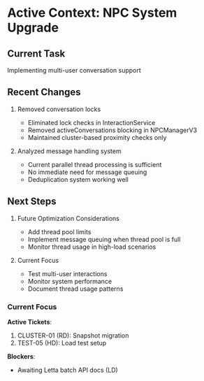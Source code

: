 # Active Context: NPC System Upgrade

## Current Task
Implementing multi-user conversation support

## Recent Changes
1. Removed conversation locks
   - Eliminated lock checks in InteractionService
   - Removed activeConversations blocking in NPCManagerV3
   - Maintained cluster-based proximity checks only

2. Analyzed message handling system
   - Current parallel thread processing is sufficient
   - No immediate need for message queuing
   - Deduplication system working well

## Next Steps
1. Future Optimization Considerations
   - Add thread pool limits
   - Implement message queuing when thread pool is full
   - Monitor thread usage in high-load scenarios

2. Current Focus
   - Test multi-user interactions
   - Monitor system performance
   - Document thread usage patterns

### Current Focus
**Active Tickets**:
1. CLUSTER-01 (RD): Snapshot migration
2. TEST-05 (HD): Load test setup

**Blockers**:
- Awaiting Letta batch API docs (LD) 